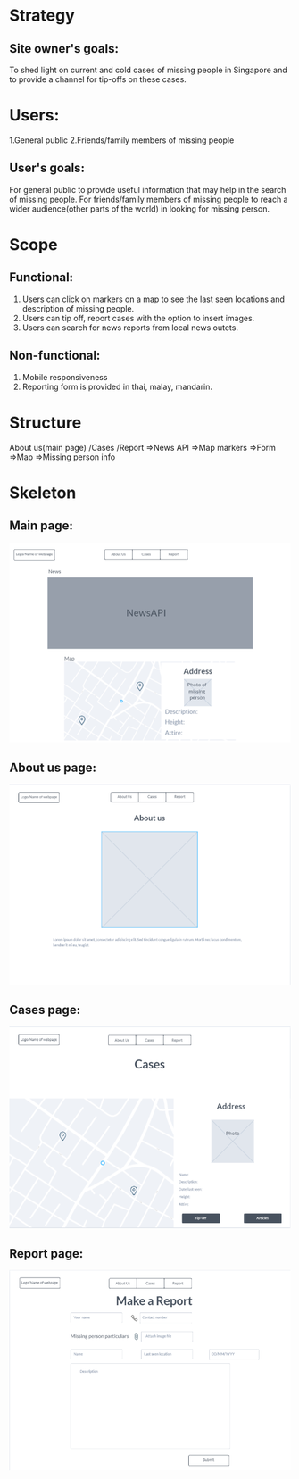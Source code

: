 # Strategy
## Site owner's goals: 
To shed light on current and cold cases of missing people in Singapore and to provide a channel for tip-offs on these cases. 
# Users: 
1.General public
2.Friends/family members of missing people  
## User's goals: 
For general public to provide useful information that may help in the search of missing people.
For friends/family members of missing people to reach a wider audience(other parts of the world) in looking for missing person.

# Scope
## Functional:
1. Users can click on markers on a map to see the last seen locations and description of missing people.
2. Users can tip off, report cases with the option to insert images.
3. Users can search for news reports from local news outets.
## Non-functional:
1. Mobile responsiveness
2. Reporting form is provided in thai, malay, mandarin.

# Structure

About us(main page)     /Cases                  /Report
=>News API              =>Map markers           =>Form
=>Map                   =>Missing person info

# Skeleton
## Main page: 
![image](skeleton/main.png)
## About us page: 
![image](skeleton/about-us.png)
## Cases page:
![image](skeleton/cases.png)
## Report page:
![image](skeleton/report.png)
